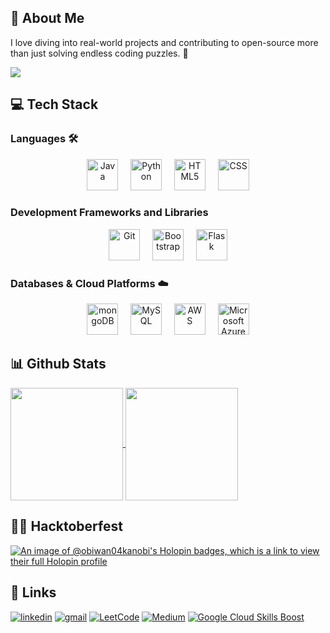 
## 🚀 About Me
I love diving into real-world projects and contributing to open-source more than just solving endless coding puzzles. 🌟 

![](https://komarev.com/ghpvc/?username=obiwan04kanobi&style=flat)


## 💻 Tech Stack

### Languages 🛠
<div align="center">
	<img height="50" src="https://user-images.githubusercontent.com/25181517/117201156-9a724800-adec-11eb-9a9d-3cd0f67da4bc.png" alt="Java" title="Java" />&nbsp;&nbsp;&nbsp;&nbsp;
	<img height="50" src="https://user-images.githubusercontent.com/25181517/183423507-c056a6f9-1ba8-4312-a350-19bcbc5a8697.png" alt="Python" title="Python" />&nbsp;&nbsp;&nbsp;&nbsp;
	<img height="50" src="https://user-images.githubusercontent.com/25181517/192158954-f88b5814-d510-4564-b285-dff7d6400dad.png" alt="HTML5" title="HTML5" />&nbsp;&nbsp;&nbsp;&nbsp;
	<img height="50" src="https://user-images.githubusercontent.com/25181517/183898674-75a4a1b1-f960-4ea9-abcb-637170a00a75.png" alt="CSS" title="CSS" />
</div>

### Development Frameworks and Libraries 
<div align="center">
	<img height="50" src="https://user-images.githubusercontent.com/25181517/192108372-f71d70ac-7ae6-4c0d-8395-51d8870c2ef0.png" alt="Git" title="Git" />&nbsp;&nbsp;&nbsp;&nbsp;
	<img height="50" src="https://user-images.githubusercontent.com/25181517/183898054-b3d693d4-dafb-4808-a509-bab54cf5de34.png" alt="Bootstrap" title="Bootstrap" />&nbsp;&nbsp;&nbsp;&nbsp;
	<img height="50" src="https://user-images.githubusercontent.com/25181517/183423775-2276e25d-d43d-4e58-890b-edbc88e915f7.png" alt="Flask" title="Flask" />
</div>

### Databases & Cloud Platforms ☁️
<div align="center">
	<img height="50" src="https://user-images.githubusercontent.com/25181517/182884177-d48a8579-2cd0-447a-b9a6-ffc7cb02560e.png" alt="mongoDB" title="mongoDB" />&nbsp;&nbsp;&nbsp;&nbsp;
	<img height="50" src="https://user-images.githubusercontent.com/25181517/183896128-ec99105a-ec1a-4d85-b08b-1aa1620b2046.png" alt="MySQL" title="MySQL" />&nbsp;&nbsp;&nbsp;&nbsp;
	<img height="50" src="https://user-images.githubusercontent.com/25181517/183896132-54262f2e-6d98-41e3-8888-e40ab5a17326.png" alt="AWS" title="AWS" />&nbsp;&nbsp;&nbsp;&nbsp;
	<img height="50" src="https://user-images.githubusercontent.com/25181517/183911544-95ad6ba7-09bf-4040-ac44-0adafedb9616.png" alt="Microsoft Azure" title="Microsoft Azure" />
</div>


## 📊 Github Stats

<a href="https://github.com/obiwan04kanobi/github-readme-stats">
  <img height=180 align="center" src="https://obiwan-github-stats.vercel.app/api?username=obiwan04kanobi&show_icons=true&include_all_commits=true&theme=ambient_gradient" />
</a>
<a href="https://github.com/obiwan04kanobi/convoychat">
  <img height=180 align="center" src="https://obiwan-github-stats.vercel.app/api/top-langs/?username=obiwan04kanobi&layout=compact&langs_count=8&theme=ambient_gradient" />
</a>

## 🧑‍💻 Hacktoberfest

[![An image of @obiwan04kanobi's Holopin badges, which is a link to view their full Holopin profile](https://holopin.me/obiwan04kanobi)](https://holopin.io/@obiwan04kanobi)

## 🔗 Links
[![linkedin](https://img.shields.io/badge/LinkedIn-0077B5?style=for-the-badge&logo=linkedin&logoColor=white)](https://www.linkedin.com/in/mayank04pant/)
[![gmail](https://img.shields.io/badge/Gmail-D14836?style=for-the-badge&logo=gmail&logoColor=white)](mailto:0221csds213@niet.co.in)
[![LeetCode](https://img.shields.io/badge/-LeetCode-FFA116?style=for-the-badge&logo=LeetCode&logoColor=black)](https://leetcode.com/obiwan04kanobi/)
[![Medium](https://img.shields.io/badge/Medium-12100E?style=for-the-badge&logo=medium&logoColor=white)](https://medium.com/@obiwan04kanobi)
[![Google Cloud Skills Boost](https://img.shields.io/badge/Google_Cloud-4285F4?style=for-the-badge&logo=google-cloud&logoColor=white)](https://www.cloudskillsboost.google/public_profiles/662629cd-1595-4afa-b95a-2316aa654c26)



